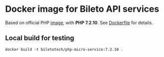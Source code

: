 # Docker image for Bileto API services

Based on official PHP [image](https://hub.docker.com/_/php/),
with **PHP 7.2.10**. See [Dockerfile](Dockerfile) for details.

## Local build for testing

`docker build -t biletotech/php-micro-service:7.2.10 .`
